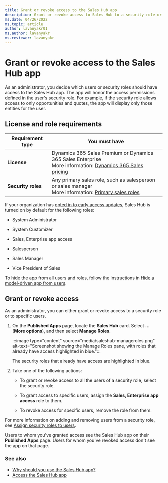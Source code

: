 ```yaml
---
title: Grant or revoke access to the Sales Hub app
description: Grant or revoke access to Sales Hub to a security role or to specific users.
ms.date: 04/26/2022
ms.topic: article
author: lavanyakr01
ms.author: lavanyakr
ms.reviewer: lavanyakr
---
```

# Grant or revoke access to the Sales Hub app

As an administrator, you decide which users or security roles should have access to the Sales Hub app. The app will honor the access permissions defined in the user's security role. For example, if the security role allows access to only opportunities and quotes, the app will display only those entities for the user.

## License and role requirements

| Requirement type | You must have |
|-----------------------|---------|
| **License** | Dynamics 365 Sales Premium or Dynamics 365 Sales Enterprise  <br>More information: [Dynamics 365 Sales pricing](https://dynamics.microsoft.com/sales/pricing/) |
| **Security roles** | Any primary sales role, such as salesperson or sales manager<br>  More information: [Primary sales roles](security-roles-for-sales.md#primary-sales-roles)|

If your organization has [opted in to early access updates](/power-platform/admin/opt-in-early-access-updates), Sales Hub is turned on by default for the following roles:

- System Administrator

- System Customizer

- Sales, Enterprise app access

- Salesperson

- Sales Manager

- Vice President of Sales

To hide the app from all users and roles, follow the instructions in [Hide a model-driven app from users](/powerapps/maker/model-driven-apps/deactivate-app).

## Grant or revoke access

As an administrator, you can either grant or revoke access to a security role or to specific users.

1. On the **Published Apps** page, locate the **Sales Hub** card. Select **...** (**More options**), and then select **Manage Roles**.

    :::image type="content" source="media/saleshub-manageroles.png" alt-text="Screenshot showing the Manage Roles pane, with roles that already have access highlighted in blue.":::

    The security roles that already have access are highlighted in blue.

1. Take one of the following actions:

    - To grant or revoke access to all the users of a security role, select the security role.

    - To grant access to specific users, assign the **Sales, Enterprise app access** role to them.

    - To revoke access for specific users, remove the role from them.

For more information on adding and removing users from a security role, see [Assign security roles to users](security-roles-for-sales.md#assign-security-roles-to-users).

Users to whom you've granted access see the Sales Hub app on their **Published Apps** page. Users for whom you've revoked access don't see the app on that page.

### See also

- [Why should you use the Sales Hub app?](intro-saleshub.md#why-should-you-use-the-sales-hub-app)
- [Access the Sales Hub app](intro-saleshub.md#access-the-sales-hub-app)
